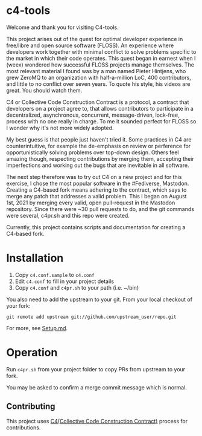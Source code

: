 # c4-tools

Welcome and thank you for visiting C4-tools.

This project arises out of the quest for optimal developer experience in free/libre and open source software (FLOSS). An experience where developers work together with minimal conflict to solve problems specific to the market in which their code operates. This quest began in earnest when I (weex) wondered how successful FLOSS projects manage themselves. The most relevant material I found was by a man named Pieter Hintjens, who grew ZeroMQ to an organization with half-a-million LoC, 400 contributors, and little to no conflict over seven years. To quote his style, his videos are great. You should watch them.

C4 or Collective Code Construction Contract is a protocol, a contract that developers on a project agree to, that allows contributors to participate in a decentralized, asynchronous, concurrent, message-driven, lock-free, process with no one really in charge. To me it sounded perfect for FLOSS so I wonder why it's not more widely adopted.

My best guess is that people just haven't tried it. Some practices in C4 are counterintuitive, for example the de-emphasis on review or perference for opportunistically solving problems over top-down design. Others feel amazing though, respecting contributions by merging them, accepting their imperfections and working out the bugs that are inevitable in all software.

The next step therefore was to try out C4 on a new project and for this exercise, I chose the most popular software in the #Fediverse, Mastodon. Creating a C4-based fork means adhering to the contract, which says to merge any patch that addresses a valid problem. This I began on August 1st, 2021 by merging every valid, open pull-request in the Mastodon repository. Since there were ~30 pull requests to do, and the git commands were several, c4pr.sh and this repo were created.

Currently, this project contains scripts and documentation for creating a C4-based fork.

# Installation
1. Copy `c4.conf.sample` to `c4.conf`
2. Edit `c4.conf` to fill in your project details
3. Copy `c4.conf` and `c4pr.sh` to your path (i.e. ~/bin)

You also need to add the upstream to your git. From your local checkout of your fork:

`git remote add upstream git://github.com/upstream_user/repo.git`

For more, see [Setup.md](/doc/Setup.md).

# Operation

Run `c4pr.sh` from your project folder to copy PRs from upstream to your fork.

You may be asked to confirm a merge commit message which is normal.

## Contributing

This project uses [C4(Collective Code Construction Contract)](https://rfc.zeromq.org/spec:42/C4/) process for contributions.
